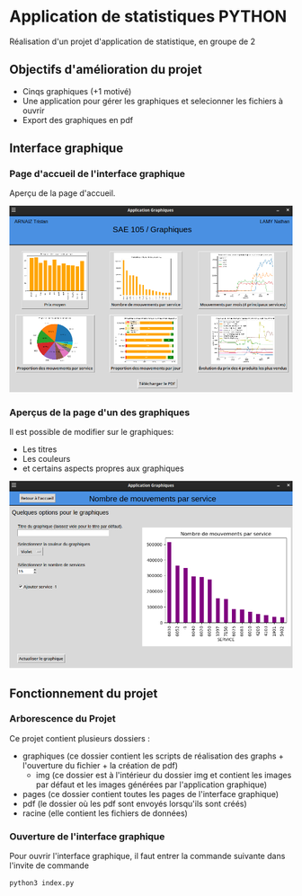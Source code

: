 # Application de statistiques PYTHON

Réalisation d'un projet d'application de statistique, en groupe de 2

## Objectifs d'amélioration du projet

- Cinqs graphiques (+1 motivé)
- Une application pour gérer les graphiques et selecionner les fichiers à ouvrir
- Export des graphiques en pdf

## Interface graphique

### Page d'accueil de l'interface graphique

Aperçu de la page d'accueil.

![Accueil interface](/page_accueil_interface_graphique.png)

### Aperçus de la page d'un des graphiques

Il est possible de modifier sur le graphiques:

- Les titres
- Les couleurs
- et certains aspects propres aux graphiques

![Graphique interface](/page_graphique_interface_graphique.png)

## Fonctionnement du projet

### Arborescence du Projet

Ce projet contient plusieurs dossiers :

- graphiques (ce dossier contient les scripts de réalisation des graphs + l'ouverture du fichier + la création de pdf)
  - img (ce dossier est à l'intérieur du dossier img et contient les images par défaut et les images générées par l'application graphique)
- pages (ce dossier contient toutes les pages de l'interface graphique)
- pdf (le dossier où les pdf sont envoyés lorsqu'ils sont créés)
- racine (elle contient les fichiers de données)

### Ouverture de l'interface graphique

Pour ouvrir l'interface graphique, il faut entrer la commande suivante dans l'invite de commande

```bash
python3 index.py
```

